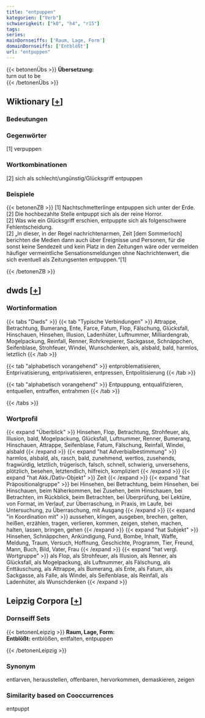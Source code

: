 ```yaml
---
title: "entpuppen"
kategorien: ["Verb"]
schwierigkeit: ["k0", "h4", "r15"]
tags:
series:
mainDornseiffs: ['Raum, Lage, Form']
domainDornseiffs: ['Entblößt']
url: "entpuppen"
---
```


{{< betonenÜbs >}}
**Übersetzung:**  
turn out  to be  
{{< /betonenÜbs >}}

## Wiktionary [[+](https://de.wiktionary.org/wiki/entpuppen)]

### Bedeutungen

### Gegenwörter
[1] verpuppen  

### Wortkombinationen
[2] sich als schlecht/ungünstig/Glücksgriff entpuppen  

### Beispiele
{{< betonenZB >}}
[1] Nachtschmetterlinge entpuppen sich unter der Erde.  
[2] Die hochbezahlte Stelle entpuppt sich als der reine Horror.  
[2] Was wie ein Glücksgriff erschien, entpuppte sich als folgenschwere Fehlentscheidung.  
[2] „In dieser, in der Regel nachrichtenarmen, Zeit [dem Sommerloch] berichten die Medien dann auch über Ereignisse und Personen, für die sonst keine Sendezeit und kein Platz in den Zeitungen wäre oder vermelden häufiger vermeintliche Sensationsmeldungen ohne Nachrichtenwert, die sich eventuell als Zeitungsenten entpuppen.“[1]  

{{< /betonenZB >}}


## dwds [[+](https://www.dwds.de/wb/entpuppen)]

### Wortinformation
{{< tabs "Dwds" >}}
{{< tab "Typische Verbindungen" >}}
Attrappe, Betrachtung, Bumerang, Ente, Farce, Fatum, Flop, Fälschung, Glücksfall, Hinschauen, Hinsehen, Illusion, Ladenhüter, Luftnummer, Milliardengrab, Mogelpackung, Reinfall, Renner, Rohrkrepierer, Sackgasse, Schnäppchen, Seifenblase, Strohfeuer, Windei, Wunschdenken, als, alsbald, bald, harmlos, letztlich
{{< /tab >}}

{{< tab "alphabetisch vorangehend" >}}
entproblematisieren, Entprivatisierung, entprivatisieren, entpressen, Entpolitisierung
{{< /tab >}}

{{< tab "alphabetisch vorangehend" >}}
Entpuppung, entqualifizieren, entquellen, entraffen, entrahmen
{{< /tab >}}

{{< /tabs >}}

### Wortprofil
{{< expand "Überblick" >}} Hinsehen, Flop, Betrachtung, Strohfeuer, als, Illusion, bald, Mogelpackung, Glücksfall, Luftnummer, Renner, Bumerang, Hinschauen, Attrappe, Seifenblase, Fatum, Fälschung, Reinfall, Windei, alsbald {{< /expand >}}
{{< expand "hat Adverbialbestimmung" >}} harmlos, alsbald, als, rasch, bald, zunehmend, wertlos, zusehends, fragwürdig, letztlich, trügerisch, falsch, schnell, schwierig, unversehens, plötzlich, besehen, letztendlich, hilfreich, kompliziert {{< /expand >}}
{{< expand "hat Akk./Dativ-Objekt" >}} Zeit {{< /expand >}}
{{< expand "hat Präpositionalgruppe" >}} bei Hinsehen, bei Betrachtung, beim Hinsehen, bei Hinschauen, beim Näherkommen, bei Zusehen, beim Hinschauen, bei Betrachten, im Rückblick, beim Betrachten, bei Überprüfung, bei Lektüre, von Format, im Verlauf, zur Überraschung, in Praxis, im Laufe, bei Untersuchung, zu Überraschung, mit Ausgang {{< /expand >}}
{{< expand "in Koordination mit" >}} aussehen, klingen, ausgeben, brechen, gelten, heißen, erzählen, tragen, verlieren, kommen, zeigen, stehen, machen, halten, lassen, bringen, gehen {{< /expand >}}
{{< expand "hat Subjekt" >}} Hinsehen, Schnäppchen, Ankündigung, Fund, Bombe, Inhalt, Waffe, Meldung, Traum, Versuch, Hoffnung, Geschichte, Programm, Tier, Freund, Mann, Buch, Bild, Vater, Frau {{< /expand >}}
{{< expand "hat vergl. Wortgruppe" >}} als Flop, als Strohfeuer, als Illusion, als Renner, als Glücksfall, als Mogelpackung, als Luftnummer, als Fälschung, als Enttäuschung, als Attrappe, als Bumerang, als Ente, als Fatum, als Sackgasse, als Falle, als Windei, als Seifenblase, als Reinfall, als Ladenhüter, als Wunschdenken {{< /expand >}}

## Leipzig Corpora [[+](https://corpora.uni-leipzig.de/en/res?word=entpuppen&corpusId=deu_newscrawl-public_2018)]

### Dornseiff Sets
{{< betonenLeipzig >}}
**Raum, Lage, Form:**  
**Entblößt:** entblößen, entfalten, entpuppen  

{{< /betonenLeipzig >}}

### Synonym
entlarven, herausstellen, offenbaren, hervorkommen, demaskieren, zeigen


### Similarity based on Cooccurrences
entpuppt

